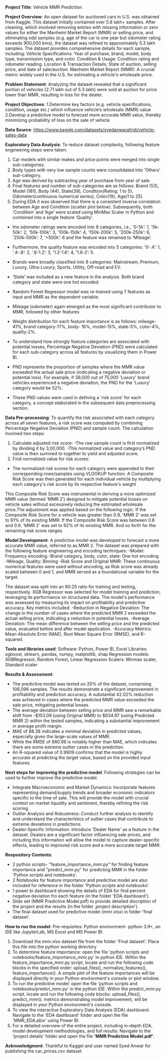 **Project Title**: Vehicle MMR Prediction

**Project Overview**: 
An open dataset for auctioned cars in U.S. was obtained from Kaggle. This dataset initially contained over 5.8 lakh+ samples. After cleaning, which involved removing entries with missing information or zero values for either the Manheim Market Report (MMR) or selling price, and eliminating odd samples (e.g. age of the car is one year but odometer rating exceeds 900,000 kms), the dataset was refined to approximately 5.3 lakh samples. The dataset provides comprehensive details for each sample, including:
Vehicle Specifications: Year of purchase, brand, model, body type, transmission type, and color.
Condition & Usage: Condition rating and odometer reading.
Location & Transaction Details: State of auction, selling price, and date of sale/auction.
Manheim Market Report (MMR): A crucial metric widely used in the U.S. for estimating a vehicle's wholesale price.

**Problem Statement**: Analyzing the dataset revealed that a significant portion of vehicles (2.71 lakh out of 5.3 lakh) were sold at auction for price lower than MMR, resulting in loss for the dealer.

**Project Objectives**: 
1.Determine key factors (e.g. vehicle specifications, condition, usage etc.) which influence vehicle’s wholesale (MMR) value
2.Develop a predictive model to forecast more accurate MMR value, thereby minimizing probability of loss on the sale of vehicle

**Data Source**: https://www.kaggle.com/datasets/syedanwarafridi/vehicle-sales-data 

**Exploratory Data Analysis**: 
To reduce dataset complexity, following feature engineering steps were taken: 
1. Car models with similar makes and price points were merged into single sub-categories. 
2. Body types with very low sample counts were consolidated into 'Others' sub-category. 
3. Age was derived by subtracting year of purchase from year of sale. 
4. Final features and number of sub-categories are as follows: Brand (53), Model (181), Body (44), State(39), Condition(Rating: 1 to 5), Odometer(continuous numerical series), Color(19), Age(1 to 25).  
5. During EDA it was observed that there is a consistent inverse correlation between Age and Condition (scatter plot below). Subsequently, both ‘Condition’ and ‘Age’ were scaled using MinMax Scaler in Python and 
combined into a single feature ‘Quality’.

- the odometer ratings were encoded into 8 categories, i.e., '0-5k’: 1, '5k-50k’: 2, '50k-100k’: 3, '100k-150k’: 4, '150k-200k’: 5, '200k-250k’: 6, '250k-500k’: 7, '>500k’: 8 and the feature was renamed to ‘Mileage’.
- Furthermore, the quality feature was encoded into 5 categories: '0-.4’: 1, '.4-.8’: 2, '.8-1.2’: 3, '1.2-1.6’: 4, '1.6-2’: 5.
- Brands were broadly classified into 8 categories: Mainstream, Premium, Luxury, Ultra-Luxury, Sports, Utility, Off-road and EV.
- ‘State’ was included as a new feature in the analysis. Both brand category and state were one hot encoded.
- Random Forest Regressor model was re-trained using 7 features as input and MMR as the dependent variable.
- Mileage (odometer) again emerged as the most significant contributor to MMR, followed by other features
- Weight distribution for each feature importance is as follows: mileage- 41%, brand  category-17%, body- 16%, model-15%, state-5%, color-4%, quality-2%. 

- To understand how strongly feature categories are associated with potential losses, Percentage Negative Deviation (PND) were calculated for each sub-category across all features by visualizing them in Power BI.
- PND represents the proportion of samples where the MMR value exceeded the actual sale price (indicating a negative deviation or potential loss). For example, if 39,000 out of 75,000 'Luxury' brand vehicles
  experienced a negative deviation, the PND for the 'Luxury' category would be 52%.
- These PND values were used in defining a 'risk score' for each category, a concept elaborated in the subsequent data preprocessing section.

**Data Pre-processing**: 
To quantify the risk associated with each category across all seven features, a risk score was computed by combining Percentage Negative Deviation (PND) and sample count. The calculation involved two steps:
1. Calculate adjusted risk score: 
 -The raw sample count is first normalized by dividing it by 3,00,000.
 -This normalized value and category’s PND value is then summed to together to yield and adjusted score.
2. Find normalized value for risk scores:
- The normalized risk scores for each category were appended to their corresponding rows/samples using VLOOKUP function. A Composite Risk Score was then generated for each individual vehicle by multiplying each
category's risk score by its respective feature's weight

This Composite Risk Score was instrumental in deriving a more optimized MMR value (termed 'MMR 2’) designed to mitigate potential losses on vehicle sales without excessively reducing the estimated wholesale price.The adjustment was applied based on the following logic: If the Composite Risk Score for a vehicle was greater than 0.9, 'MMR 2' was set to 91% of its existing MMR. If the Composite Risk Score was between 0.8 and 0.9, 'MMR 2' was set to 92% of its existing MMR. And so forth for the remaining risk score ranges.

**Model Development**: 
A predictive model was developed to forecast a more accurate MMR value, referred to as MMR 2. The dataset was prepared with the following feature engineering and encoding techniques:
-Model: Frequency encoding
-Brand category, body, color, state: One hot encoding
-Mileage, Quality: Binning
-Risk Score and Original MMR: These continuous numerical features were used without encoding, as Risk score was already scaled between 0 and 1, and MMR served as a foundational variable for the target.

The dataset was split into an 80:20 ratio for training and testing, respectively. XGB Regressor was selected for model training and prediction, leveraging its performance on structured data.
The model's performance was assessed by measuring its impact on profitability and predictive accuracy. 
Key metrics included:
-Reduction in Negative Deviation: The change in the number of cases where the predicted MMR 2 exceeded the actual selling price, indicating a reduction in potential losses.
-Average Deviation: The mean difference between the selling price and the predicted value, evaluated before and after model application.
-Accuracy Metrics: Mean Absolute Error (MAE), Root Mean Square Error (RMSE), and R-squared.

**Tools and libraries used**: Software: Python, Power BI, Excel
Libraries: xgboost, sklearn, pandas, numpy, matplotlib, shap
Regression models: XGBRegressor, Random Forest, Linear Regression
Scalers: Minmax scaler, Standard scaler

**Results & Assessment**: 
- The predictive model was tested on 20% of the dataset, comprising 106,096 samples. The results demonstrate a significant improvement in profitability and prediction accuracy. A substantial 42.02% reduction was achieved in cases where the predicted MMR value exceeded the sale price, mitigating potential losses.
- The average deviation between selling price and MMR saw a remarkable shift from -$153.09 (using Original MMR) to $634.97 (using Predicted MMR 2) within the tested samples, indicating a substantial improvement
in average profit margin.
- MAE of 88.38 indicates a minimal deviation in predicted values, especially given the large-scale values of MMR. 
- While the RMSE of 860.98 is notably higher than MAE, which indicates there are some extreme outlier cases in the prediction. 
- An R-squared value of 0.9909 confirms that the model is highly accurate at predicting the target value, based on the provided input features.

**Next steps for improving the predictive model**: 
Following strategies can be used to further improve the predictive model:
- Integrate Macroeconomic and Market Dynamics: Incorporate features representing demand/supply trends and broader economic indicators specific to the time of sale. This will provide the model with crucial context
on market liquidity and sentiment, thereby refining the risk scoring.
- Outlier Analysis and Robustness: Conduct further analysis to identify and understand the characteristics of outlier cases that contribute to extreme deviations in predictions.
- Dealer-Specific Information: Introduce 'Dealer Name' as a feature in the dataset. Dealers are a significant factor influencing sale prices, and including this information will allow the model to capture
  dealer-specific effects, leading to improved risk score and a more accurate target MMR.

**Respository Contents**: 
- 2 python scripts- "feature_importance_mmr.py" for finding feature importance and "predict_mmr.py" for predicting MMR in the folder 'Python scripts and notebooks'.
- 2 Notebooks for feature importance and predictive model are also included for reference in the folder 'Python scripts and notebooks'.
- 1 power bi dashboard showing the details of EDA for find percent negative deviation fro each feature (in the folder 'EDA dashboard').
- Slide set (MMR Predictive Model.pdf) to provide detailed discription of the project and the results (in the folder ;project description').
- The final dataset used for predictive model (mmr.xlsx) in folder 'final dataset'.

**How to run the model**: Pre-requisites: Python environment- python 3.9+, an IDE like JupyterLab, MS Excel and MS Power BI.
1. Download the mmr.xlsx dataset file from the folder 'Final dataset'. Place this file into the python working directory
2. To determine feature importance: open the file 'python scripts and notebooks/feature_importance_mmr.py' in python IDE. Within the feature_importance_mmr.py script, locate and run the following code blocks in the specified order: upload_files(), normalize_features(), feature_importance(). A simple plot of the feature importances will be displayed directly in your Python environment's console or plot window.
3. To run the predictive model: open the file 'python scripts and notebooks/predict_mmr.py' in the python IDE. Within the predict_mmr.py script, locate and run the following code blocks: upload_files(), predict_mmr(). metrics demonstrating model improvement, will be displayed in your Python environment's console.
4. To view the interactive Exploratory Data Analysis (EDA) dashboard. Navigate to the 'EDA dashboard' folder and open the file 'MMR_EDA.pbix' using Power BI.
5. For a detailed overview of the entire project, including in-depth EDA, model development methodologies, and full results: Navigate to the 'project details' folder and open the file **'MMR Predictive Model.pdf'**.

**Acknowledgment**: Thankful to Kaggel and user named Syed Anwar for publishing the car_prices.csv dataset
